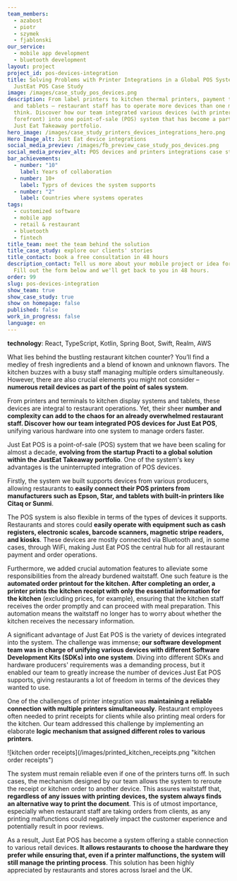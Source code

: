 ```yaml
---
team_members:
  - azabost
  - piotr
  - szymek
  - fjablonski
our_service:
  - mobile app development
  - bluetooth development
layout: project
project_id: pos-devices-integration
title: Solving Problems with Printer Integrations in a Global POS System –
  JustEat POS Case Study
image: /images/case_study_pos_devices.png
description: From label printers to kitchen thermal printers, payment terminals,
  and tablets – restaurant staff has to operate more devices than one might
  think. Discover how our team integrated various devices (with printers at the
  forefront) into one point-of-sale (POS) system that has become a part of the
  Just Eat Takeaway portfolio.
hero_image: /images/case_study_printers_devices_integrations_hero.png
Hero Image_alt: Just Eat device integrations
social_media_previev: /images/fb_preview_case_study_pos_devices.png
social_media_previev_alt: POS devices and printers integrations case study
bar_achievements:
  - number: "10"
    label: Years of collaboration
  - number: 10+
    label: Typrs of devices the system supports
  - number: "2"
    label: Countries where systems operates
tags:
  - customized software
  - mobile app
  - retail & restaurant
  - bluetooth
  - fintech
title_team: meet the team behind the solution
title_case_study: explore our clients' stories
title_contact: book a free consultation in 48 hours
description_contact: Tell us more about your mobile project or idea for an app.
  Fill out the form below and we'll get back to you in 48 hours.
order: 99
slug: pos-devices-integration
show_team: true
show_case_study: true
show on homepage: false
published: false
work_in_progress: false
language: en
---
```

<TitleWithIcon sectionTitle="technologies" titleIcon="/images/skills.svg" titleIconAlt="technologies" />

<Gallery images='[{"src":"/images/react_stack_logo.svg","alt":"React"},{"src":"/images/case-study_typescript_stack-logo.svg","alt":"TypeScript"},{"src":"/images/kotlin_new_stack_logo.svg","alt":"Node.js"},{"src":"/images/swift_icon_stack.svg","alt":"React"},{"src":"/images/realm_stack_logo.svg","alt":"Realm"},{"src":"/images/aws_stack_logo.svg","alt":"AWS"}]' />

**technology**: React, TypeScript, Kotlin, Spring Boot, Swift, Realm, AWS

<TitleWithIcon sectionTitle="problem: connecting various devices with POS" titleIcon="/images/icon_title_about.svg" titleIconAlt="problem" />

What lies behind the bustling restaurant kitchen counter? You’ll find a medley of fresh ingredients and a blend of known and unknown flavors. The kitchen buzzes with a busy staff managing multiple orders simultaneously. However, there are also crucial elements you might not consider – **numerous retail devices as part of the point of sales system**.

From printers and terminals to kitchen display systems and tablets, these devices are integral to restaurant operations. Yet, their sheer **number and complexity can add to the chaos for an already overwhelmed restaurant staff. Discover how our team integrated POS devices for Just Eat POS**, unifying various hardware into one system to manage orders faster.

<TitleWithIcon sectionTitle="the solution: POS integration with multiple devices from different producers" titleIcon="/images/flag.png" titleIconAlt="the solution" />

Just Eat POS is a point-of-sale (POS) system that we have been scaling for almost a decade, **evolving from the startup Practi to a global solution within the JustEat Takeaway portfolio**. One of the system's key advantages is the uninterrupted integration of POS devices.

Firstly, the system we built supports devices from various producers, allowing restaurants to **easily connect their POS printers from manufacturers such as Epson, Star, and tablets with built-in printers like Citaq or Sunmi**.

The POS system is also flexible in terms of the types of devices it supports. Restaurants and stores could **easily operate with equipment such as cash registers, electronic scales, barcode scanners, magnetic stripe readers, and kiosks**. These devices are mostly connected via Bluetooth and, in some cases, through WiFi, making Just Eat POS the central hub for all restaurant payment and order operations.

Furthermore, we added crucial automation features to alleviate some responsibilities from the already burdened waitstaff. One such feature is the **automated order printout for the kitchen. After completing an order, a printer prints the kitchen receipt with only the essential information for the kitchen** (excluding prices, for example), ensuring that the kitchen staff receives the order promptly and can proceed with meal preparation. This automation means the waitstaff no longer has to worry about whether the kitchen receives the necessary information.

<TitleWithIcon sectionTitle="challenges: maintaining a reliable connection with multiple printers" titleIcon="/images/gearwheel.svg" titleIconAlt="challenge" />

A significant advantage of Just Eat POS is the variety of devices integrated into the system. The challenge was immense; **our software development team was in charge of unifying various devices with different Software Development Kits (SDKs) into one system**. Diving into different SDKs and hardware producers' requirements was a demanding process, but it enabled our team to greatly increase the number of devices Just Eat POS supports, giving restaurants a lot of freedom in terms of the devices they wanted to use.

One of the challenges of printer integration was **maintaining a reliable connection with multiple printers simultaneously**. Restaurant employees often needed to print receipts for clients while also printing meal orders for the kitchen. Our team addressed this challenge by implementing an elaborate **logic mechanism that assigned different roles to various printers**.

<div className="image">![kitchen order receipts](/images/printed_kitchen_receipts.png "kitchen order receipts")</div>

The system must remain reliable even if one of the printers turns off. In such cases, the mechanism designed by our team allows the system to reroute the receipt or kitchen order to another device. This assures waitstaff that, **regardless of any issues with printing devices, the system always finds an alternative way to print the document**. This is of utmost importance, especially when restaurant staff are taking orders from clients, as any printing malfunctions could negatively impact the customer experience and potentially result in poor reviews.

<TitleWithIcon sectionTitle="the result: stable connection with retail devices" titleIcon="/images/icon_result_svg.svg" titleIconAlt="the results of the collaboration" />

As a result, Just Eat POS has become a system offering a stable connection to various retail devices. **It allows restaurants to choose the hardware they prefer while ensuring that, even if a printer malfunctions, the system will still manage the printing process**. This solution has been highly appreciated by restaurants and stores across Israel and the UK.